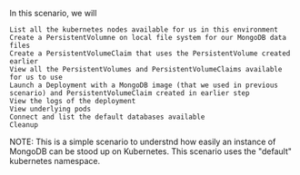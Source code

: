In this scenario, we will

    List all the kubernetes nodes available for us in this environment
    Create a PersistentVolumne on local file system for our MongoDB data files
    Create a PersistentVolumeClaim that uses the PersistentVolume created earlier
    View all the PersistentVolumes and PersistentVolumeClaims available for us to use
    Launch a Deployment with a MongoDB image (that we used in previous scenario) and PersistentVolumeClaim created in earlier step
    View the logs of the deployment
    View underlying pods
    Connect and list the default databases available
    Cleanup

NOTE: This is a simple scenario to understnd how easily an instance of MongoDB can be stood up on Kubernetes. This scenario uses the "default" kubernetes namespace.
